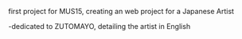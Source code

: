 first project for MUS15, creating an web project for a Japanese Artist

-dedicated to ZUTOMAYO, detailing the artist in English
